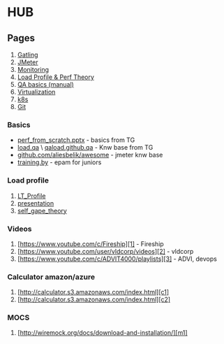 # HUB
## Pages
1. [Gatling](gatling)
2. [JMeter](jmeter)
3. [Monitoring](monitoring)
4. [Load Profile & Perf Theory](theory)
5. [QA basics (manual)](qa)
6. [Virtualization](virtualization)
7. [k8s](k8s)
8. [Git](git)

### Basics
* [perf_from_scratch.pptx](assets/perf_from_scratch.pptx) - basics from TG
* [load.qa](https://load.qa/) \ [qaload.github.qa](https://github.com/qaload/qaload.github.io) - Knw base from TG
* [github.com/aliesbelik/awesome](https://github.com/aliesbelik/awesome) - jmeter knw base
* [training.by](https://training.by/#!/Training/2957?lang=ru) -  epam for juniors

### Load profile
1. [LT_Profile](https://github.com/pflb/LT_Profile)
2. [presentation](https://docs.google.com/presentation/d/1Vfw6_FIYxJxfsIW1-OFaj-SOmLZYUkJuM-k7wvcNhAE/edit#slide=id.g8977d36562_0_81)
3. [self_gape_theory](theory)

### Videos
1. [https://www.youtube.com/c/Fireship][1] - Fireship
2. [https://www.youtube.com/user/vldcorp/videos][2] - vldcorp
3. [https://www.youtube.com/c/ADVIT4000/playlists][3] - ADVI, devops

### Calculator amazon/azure
1. [http://calculator.s3.amazonaws.com/index.html][c1]
2. [http://calculator.s3.amazonaws.com/index.html][c2]

### MOCS
1. [http://wiremock.org/docs/download-and-installation/][m1]


[1]: https://www.youtube.com/c/Fireship

[2]: https://www.youtube.com/user/vldcorp/videos

[3]: https://www.youtube.com/c/ADVIT4000/playlists

[c1]: http://calculator.s3.amazonaws.com/index.html

[c2]: http://calculator.s3.amazonaws.com/index.html

[m1]: http://wiremock.org/docs/download-and-installation/